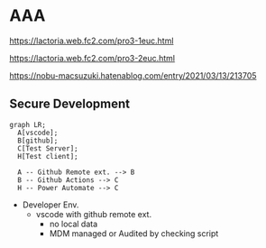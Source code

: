 # AAA



https://lactoria.web.fc2.com/pro3-1euc.html

https://lactoria.web.fc2.com/pro3-2euc.html

https://nobu-macsuzuki.hatenablog.com/entry/2021/03/13/213705


## Secure Development

```mermaid
graph LR;
  A[vscode];
  B[github];
  C[Test Server];
  H[Test client];

  A -- Github Remote ext. --> B
  B -- Github Actions --> C
  H -- Power Automate --> C
```

* Developer Env.
  * vscode with github remote ext.
    * no local data
    * MDM managed or Audited by checking script



